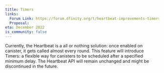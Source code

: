 ```yaml
---
title: Timers
links:
  Forum Link: https://forum.dfinity.org/t/heartbeat-improvements-timers-community-consideration/14201/53
  Proposal:
eta: December 2022
is_community: false
---
```


Currently, the Heartbeat is a all or nothing solution: once enabled on canister, it gets called almost every round. This feature will introduce Timers: a flexible way for canisters to be scheduled after a specified minimum delay. The Heartbeat API will remain unchanged and might be discontinued in the future.
